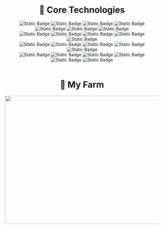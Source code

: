 <div>
  <div align="center">
    <h1>🚀 Core Technologies</h1>
    <div>
      <img alt="Static Badge" src="https://img.shields.io/badge/Python-3776AB?logo=python&logoColor=white&style=for-the-badge">
      <img alt="Static Badge" src="https://img.shields.io/badge/Django-092E20?logo=django&logoColor=white&style=for-the-badge">
      <img alt="Static Badge" src="https://img.shields.io/badge/Celery-37814A?logo=celery&logoColor=white&style=for-the-badge">
      <img alt="Static Badge" src="https://img.shields.io/badge/Swagger-85EA2D?logo=swagger&logoColor=black&style=for-the-badge">
      <br/>
      <img alt="Static Badge" src="https://img.shields.io/badge/PostgreSQL-4169E1?logo=postgresql&logoColor=white&style=for-the-badge">
      <img alt="Static Badge" src="https://img.shields.io/badge/MongoDB-47A248?logo=mongodb&logoColor=white&style=for-the-badge">
      <img alt="Static Badge" src="https://img.shields.io/badge/Redis-FF4438?logo=redis&logoColor=white&style=for-the-badge">
      <br/>
      <img alt="Static Badge" src="https://img.shields.io/badge/Amazon%20Web%20Services-232F3E?logo=amazonwebservices&logoColor=white&style=for-the-badge">
      <img alt="Static Badge" src="https://img.shields.io/badge/EC2-FF9900?logo=amazonec2&logoColor=white&style=for-the-badge">
      <img alt="Static Badge" src="https://img.shields.io/badge/RDS-527FFF?logo=amazonrds&logoColor=white&style=for-the-badge">
      <img alt="Static Badge" src="https://img.shields.io/badge/DocumentDB-C925D1?logo=amazondocumentdb&logoColor=white&style=for-the-badge">
      <img alt="Static Badge" src="https://img.shields.io/badge/S3-569A31?logo=amazons3&logoColor=white&style=for-the-badge">
      <br/>
      <img alt="Static Badge" src="https://img.shields.io/badge/NGINX-009639?logo=nginx&logoColor=white&style=for-the-badge">
      <img alt="Static Badge" src="https://img.shields.io/badge/Gunicorn-499848?logo=gunicorn&logoColor=white&style=for-the-badge">
      <img alt="Static Badge" src="https://img.shields.io/badge/GitHub Actions-2088FF?logo=githubactions&logoColor=white&style=for-the-badge">
      <img alt="Static Badge" src="https://img.shields.io/badge/Linux-FCC624?logo=linux&logoColor=black&style=for-the-badge">
      <img alt="Static Badge" src="https://img.shields.io/badge/Ubuntu-E95420?logo=ubuntu&logoColor=white&style=for-the-badge">
      <br/>
      <img alt="Static Badge" src="https://img.shields.io/badge/Git-F05032?logo=git&logoColor=white&style=for-the-badge">
      <img alt="Static Badge" src="https://img.shields.io/badge/GitHub-181717?logo=github&logoColor=white&style=for-the-badge">
      <img alt="Static Badge" src="https://img.shields.io/badge/Postman-FF6C37?logo=postman&logoColor=white&style=for-the-badge">
      <img alt="Static Badge" src="https://img.shields.io/badge/Jira-0052CC?logo=jira&logoColor=white&style=for-the-badge">
      <img alt="Static Badge" src="https://img.shields.io/badge/Notion-000000?logo=notion&logoColor=white&style=for-the-badge">
      <img alt="Static Badge" src="https://img.shields.io/badge/Slack-4A154B?logo=slack&logoColor=white&style=for-the-badge">
    </div>
  </div>

  <br/>

<!--
  <div align="center">
    <h1>🎯 Contributions</h1>
    <img src="./profile-3d-contrib/profile-season-animate.svg" />
  </div>

  <br/>
-->

  <div align="center">
    <h1>🏡 My Farm</h1>
    <a href="https://github.com/Jiseoup/">
      <img
        src="https://render.gitanimals.org/farms/Jiseoup"
        width="1280"
        height="420"
      />
    </a>
  </div>
</div>
